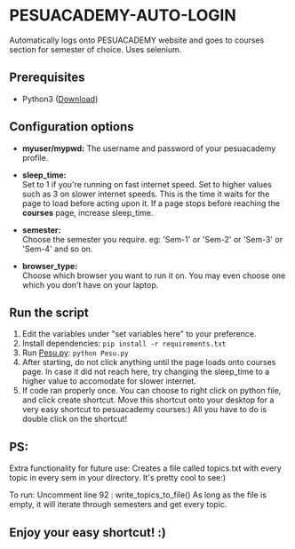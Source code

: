 # PESUACADEMY-AUTO-LOGIN
Automatically logs onto PESUACADEMY website and goes to courses section for semester of choice.
Uses selenium.
## Prerequisites  
  
 - Python3 ([Download](https://www.python.org/downloads/))  
 
## Configuration options  

 - **myuser/mypwd:**
  The username and password of your pesuacademy profile.

- **sleep_time:**  
  Set to 1 if you're running on fast internet speed.
  Set to higher values such as 3 on slower internet speeds.
  This is the time it waits for the page to load before acting upon it.
  If a page stops before reaching the **courses** page, increase sleep_time.

- **semester:**  
Choose the semester you require. eg: 'Sem-1' or 'Sem-2' or 'Sem-3' or 'Sem-4' and so on.

- **browser_type:**  
Choose which browser you want to run it on. You may even choose one which you don't have on your laptop.

## Run the script

 1. Edit the variables under "set variables here" to your preference.
 2. Install dependencies:   ```pip install -r requirements.txt```
 3. Run [Pesu.py](Pesu.py): `python Pesu.py`
 4. After starting, do not click anything until the page loads onto courses page. In case it did not reach here, try changing the sleep_time to a higher value to accomodate for slower internet. 
 5. If code ran properly once. You can choose to right click on python file, and click create shortcut. Move this shortcut onto your desktop for a very easy shortcut to pesuacademy courses:) All you have to do is double click on the shortcut!
## PS:
Extra functionality for future use: Creates a file called topics.txt with every topic in every sem in your directory. It's pretty cool to see:)

To run: Uncomment line 92 : write_topics_to_file()
As long as the file is empty, it will iterate through semesters and get every topic.

## Enjoy your easy shortcut! :)

